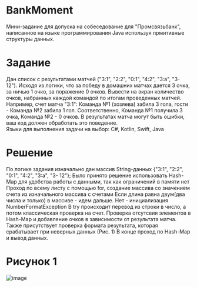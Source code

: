 # BankMoment
Мини-задание для допуска на собеседование для "Промсвязьбанк", написанное на языке программирования Java используя прмитивные структуры данных.

# Задание
Дан список  с результатами матчей ("3:1", "2:2", "0:1", "4:2", "3:a", "3- 12"). Исходя из логики, что за победу в домашних матчах дается 3 очка, за ничью 1 очко,  за поражение 0 очков.
Вывести на экран количество очков, набранных каждой командой по итогам проведенных матчей.
Например, счет матча "3:1": Команда №1 (хозяева) забила 3 гола, гости - Команда №2 забила 1 гол. Соответственно, Команда №1 получила 3 очка, Команда №2 - 0 очков.
В результатах матча могут быть ошибки, ваш код должен обработать это поведение.    
Языки для выполнения задачи на выбор: C#, Kotlin, Swift, Java

# Решение
По логике задания изначально дан массив String-данных {"3:1", "2:2", "0:1", "4:2", "3:a", "3- 12"};
Было принято решение использовать Hash-Map для удобства работы с данными, так как ограничений в памяти нет
Проход по всему листу с помощью for, создание массива со значением счета из изначального массива с счетами
Если длина равна двум(два числа и только) в массиве - идем дальше. Нет - инициализация NumberFormatException
В try происходит перевод из строки в число, а потом классическая проверка на счет. Проверка отсутсвия элементов
в Hash-Map и добавление очков в зависимости от результата матча.
Также присутствует проверка формата результата, которая срабатывает при неверных данных (Рис. 1)
В конце проход по Hash-Map и вывод данных.

# Рисунок 1
![image](https://github.com/az3l1t/BankMoment/assets/126178814/1829cd6b-e8fc-4d5a-9a75-d20393d42625)



